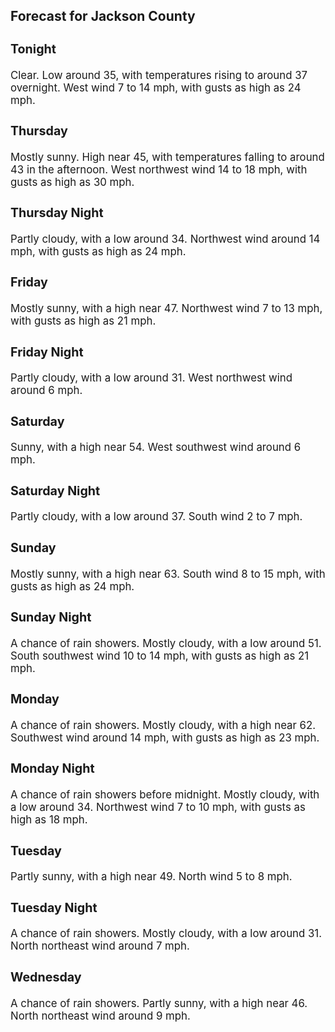 <div>
   <h2>Forecast for Jackson County</h2>
   <p>
      <div style="font-size:120%">
         <h3>Tonight</h3>Clear. Low around 35, with temperatures rising to around 37 overnight. West wind 7 to 14 mph, with gusts as high as 24 mph.<br></div>
   </p>
   <p>
      <div style="font-size:120%">
         <h3>Thursday</h3>Mostly sunny. High near 45, with temperatures falling to around 43 in the afternoon. West northwest wind 14 to 18 mph, with
         gusts as high as 30 mph.<br></div>
   </p>
   <p>
      <div style="font-size:120%">
         <h3>Thursday Night</h3>Partly cloudy, with a low around 34. Northwest wind around 14 mph, with gusts as high as 24 mph.<br></div>
   </p>
   <p>
      <div style="font-size:120%">
         <h3>Friday</h3>Mostly sunny, with a high near 47. Northwest wind 7 to 13 mph, with gusts as high as 21 mph.<br></div>
   </p>
   <p>
      <div style="font-size:120%">
         <h3>Friday Night</h3>Partly cloudy, with a low around 31. West northwest wind around 6 mph.<br></div>
   </p>
   <p>
      <div style="font-size:120%">
         <h3>Saturday</h3>Sunny, with a high near 54. West southwest wind around 6 mph.<br></div>
   </p>
   <p>
      <div style="font-size:120%">
         <h3>Saturday Night</h3>Partly cloudy, with a low around 37. South wind 2 to 7 mph.<br></div>
   </p>
   <p>
      <div style="font-size:120%">
         <h3>Sunday</h3>Mostly sunny, with a high near 63. South wind 8 to 15 mph, with gusts as high as 24 mph.<br></div>
   </p>
   <p>
      <div style="font-size:120%">
         <h3>Sunday Night</h3>A chance of rain showers. Mostly cloudy, with a low around 51. South southwest wind 10 to 14 mph, with gusts as high as 21
         mph.<br></div>
   </p>
   <p>
      <div style="font-size:120%">
         <h3>Monday</h3>A chance of rain showers. Mostly cloudy, with a high near 62. Southwest wind around 14 mph, with gusts as high as 23 mph.<br></div>
   </p>
   <p>
      <div style="font-size:120%">
         <h3>Monday Night</h3>A chance of rain showers before midnight. Mostly cloudy, with a low around 34. Northwest wind 7 to 10 mph, with gusts as high
         as 18 mph.<br></div>
   </p>
   <p>
      <div style="font-size:120%">
         <h3>Tuesday</h3>Partly sunny, with a high near 49. North wind 5 to 8 mph.<br></div>
   </p>
   <p>
      <div style="font-size:120%">
         <h3>Tuesday Night</h3>A chance of rain showers. Mostly cloudy, with a low around 31. North northeast wind around 7 mph.<br></div>
   </p>
   <p>
      <div style="font-size:120%">
         <h3>Wednesday</h3>A chance of rain showers. Partly sunny, with a high near 46. North northeast wind around 9 mph.<br></div>
   </p>
</div>